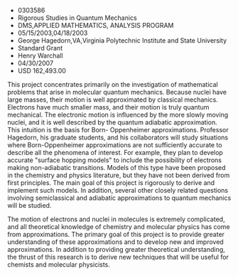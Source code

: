
* 0303586
* Rigorous Studies in Quantum Mechanics
* DMS,APPLIED MATHEMATICS, ANALYSIS PROGRAM
* 05/15/2003,04/18/2003
* George Hagedorn,VA,Virginia Polytechnic Institute and State University
* Standard Grant
* Henry Warchall
* 04/30/2007
* USD 162,493.00

This project concentrates primarily on the investigation of mathematical
problems that arise in molecular quantum mechanics. Because nuclei have large
masses, their motion is well approximated by classical mechanics. Electrons have
much smaller mass, and their motion is truly quantum mechanical. The electronic
motion is influenced by the more slowly moving nuclei, and it is well described
by the quantum adiabatic approximation. This intuition is the basis for Born-
Oppenheimer approximations. Professor Hagedorn, his graduate students, and his
collaborators will study situations where Born-Oppenheimer approximations are
not sufficiently accurate to describe all the phenomena of interest. For
example, they plan to develop accurate "surface hopping models" to include the
possibility of electrons making non-adiabatic transitions. Models of this type
have been proposed in the chemistry and physics literature, but they have not
been derived from first principles. The main goal of this project is rigorously
to derive and implement such models. In addition, several other closely related
questions involving semiclassical and adiabatic approximations to quantum
mechanics will be studied.

The motion of electrons and nuclei in molecules is extremely complicated, and
all theoretical knowledge of chemistry and molecular physics has come from
approximations. The primary goal of this project is to provide greater
understanding of these approximations and to develop new and improved
approximations. In addition to providing greater theoretical understanding, the
thrust of this research is to derive new techniques that will be useful for
chemists and molecular physicists.
